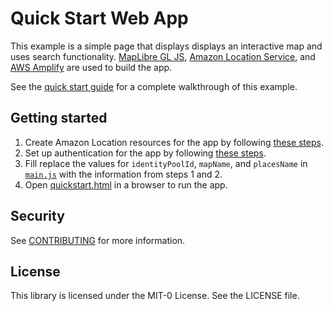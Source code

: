 # Quick Start Web App
This example is a simple page that displays displays an interactive map and uses search functionality. [MapLibre GL JS](https://maplibre.org/maplibre-gl-js-docs/api/), [Amazon Location
Service](https://aws.amazon.com/location), and [AWS Amplify](https://aws.amazon.com/amplify/) are used to build the app.

See the [quick start guide](https://docs.aws.amazon.com/location/latest/developerguide/getting-started.html) for a complete walkthrough of this example.


## Getting started
1. Create Amazon Location resources for the app by following [these steps](https://docs.aws.amazon.com/location/latest/developerguide/getting-started.html#qs-create-resources).
1. Set up authentication for the app by following [these steps](https://docs.aws.amazon.com/location/latest/developerguide/getting-started.html#qs-setup-authentication).
1. Fill replace the values for `identityPoolId`, `mapName`, and `placesName` in [`main.js`](main.js#L5-L10) with the information from steps 1 and 2.
1. Open [quickstart.html](quickstart.html) in a browser to run the app.


## Security

See [CONTRIBUTING](../CONTRIBUTING.md#security-issue-notifications) for more information.


## License

This library is licensed under the MIT-0 License. See the LICENSE file.
